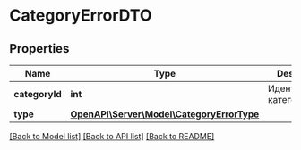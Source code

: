 # CategoryErrorDTO

## Properties
Name | Type | Description | Notes
------------ | ------------- | ------------- | -------------
**categoryId** | **int** | Идентификатор категории. | [optional] 
**type** | [**OpenAPI\Server\Model\CategoryErrorType**](CategoryErrorType.md) |  | [optional] 

[[Back to Model list]](../README.md#documentation-for-models) [[Back to API list]](../README.md#documentation-for-api-endpoints) [[Back to README]](../README.md)


